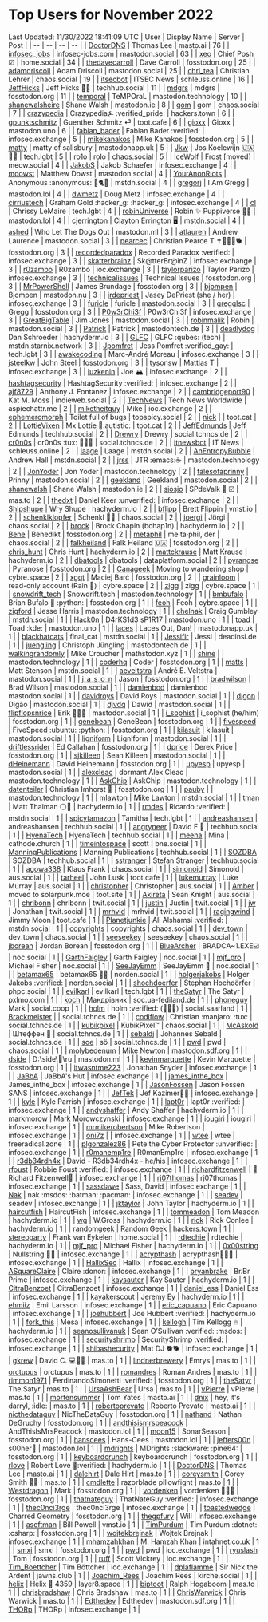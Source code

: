 # Top Users for November 2022
Last Updated: 11/30/2022 18:41:09 UTC
| User | Display Name | Server | Post |
| -- | -- | -- | -- |
| [DoctorDNS](https://masto.ai/@DoctorDNS) | Thomas Lee | masto.ai | 76 |
| [infosec_jobs](https://mastodon.social/@infosec_jobs) | infosec-jobs.com | mastodon.social | 63 |
| [xeo](https://home.social/@xeo) | Chief Posh ☑ | home.social | 34 |
| [thedavecarroll](https://fosstodon.org/@thedavecarroll) | Dave Carroll | fosstodon.org | 25 |
| [adamdriscoll](https://mastodon.social/@adamdriscoll) | Adam Driscoll | mastodon.social | 25 |
| [chri_tea](https://chaos.social/@chri_tea) | Christian Lehrer | chaos.social | 19 |
| [itsecbot](https://schleuss.online/@itsecbot) | ITSEC News | schleuss.online | 16 |
| [JeffHicks](https://techhub.social/@JeffHicks) | Jeff Hicks 🐶🎼 | techhub.social | 11 |
| [mdgrs](https://fosstodon.org/@mdgrs) | mdgrs | fosstodon.org | 11 |
| [temporal](https://mastodon.technology/@temporal) | TeMPOraL | mastodon.technology | 10 |
| [shanewalsheire](https://mastodon.ie/@shanewalsheire) | Shane Walsh | mastodon.ie | 8 |
| [gom](https://chaos.social/@gom) | gom | chaos.social | 7 |
| [crazypedia](https://hackers.town/@crazypedia) | Crazypedia⍼ :verified_pride: | hackers.town | 6 |
| [gpunktschmitz](https://toot.cafe/@gpunktschmitz) | Guenther Schmitz ⏎ | toot.cafe | 6 |
| [gioxx](https://mastodon.uno/@gioxx) | Gioxx | mastodon.uno | 6 |
| [fabian_bader](https://infosec.exchange/@fabian_bader) | Fabian Bader :verified: | infosec.exchange | 5 |
| [mikekanakos](https://fosstodon.org/@mikekanakos) | Mike Kanakos | fosstodon.org | 5 |
| [matty](https://mastodonapp.uk/@matty) | matty of salisbury | mastodonapp.uk | 5 |
| [Jkw](https://tech.lgbt/@Jkw) | Jos Koelewijn 🇺🇦🏳️‍🌈 | tech.lgbt | 5 |
| [ro1o](https://chaos.social/@ro1o) | rolo | chaos.social | 5 |
| [IceWolf](https://meow.social/@IceWolf) | Frost [moved] | meow.social | 4 |
| [JakobS](https://infosec.exchange/@JakobS) | Jakob Schaefer | infosec.exchange | 4 |
| [mdowst](https://mastodon.social/@mdowst) | Matthew Dowst | mastodon.social | 4 |
| [YourAnonRiots](https://mstdn.social/@YourAnonRiots) | Anonymous :anonymous: 🐾🐈🏴 | mstdn.social | 4 |
| [gregorj](https://mastodon.lol/@gregorj) | I Am Gregg | mastodon.lol | 4 |
| [dwmetz](https://infosec.exchange/@dwmetz) | Doug Metz | infosec.exchange | 4 |
| [cirriustech](https://infosec.exchange/@cirriustech) | Graham Gold :hacker_g: :hacker_g: | infosec.exchange | 4 |
| [cl](https://tech.lgbt/@cl) | Chrissy LeMaire | tech.lgbt | 4 |
| [robinUniverse](https://mastodon.lol/@robinUniverse) | Robin ✨ Puppiverse 🏳️‍⚧️ | mastodon.lol | 4 |
| [cjerrington](https://mstdn.social/@cjerrington) | Clayton Errington 🖥️ | mstdn.social | 4 |
| [ashed](https://mastodon.ml/@ashed) | Who Let The Dogs Out | mastodon.ml | 3 |
| [atlauren](https://mastodon.social/@atlauren) | Andrew Laurence | mastodon.social | 3 |
| [pearcec](https://fosstodon.org/@pearcec) | Christian Pearce T ✝️🏃🏻‍♂️🐕 | fosstodon.org | 3 |
| [recordedparadox](https://infosec.exchange/@recordedparadox) | Recorded Paradox :verified: | infosec.exchange | 3 |
| [skatterbrainz](https://infosec.exchange/@skatterbrainz) | Sk@tterBr@inZ | infosec.exchange | 3 |
| [r0zambo](https://ioc.exchange/@r0zambo) | R0zambo | ioc.exchange | 3 |
| [taylorparizo](https://infosec.exchange/@taylorparizo) | Taylor Parizo | infosec.exchange | 3 |
| [technicalissues](https://fosstodon.org/@technicalissues) | Technical Issues | fosstodon.org | 3 |
| [MrPowerShell](https://fosstodon.org/@MrPowerShell) | James Brundage | fosstodon.org | 3 |
| [bjompen](https://mastodon.nu/@bjompen) | Bjompen | mastodon.nu | 3 |
| [jrdepriest](https://infosec.exchange/@jrdepriest) | Jasey DePriest (she / her) | infosec.exchange | 3 |
| [furicle](https://mastodon.social/@furicle) | furicle | mastodon.social | 3 |
| [gregglsc](https://fosstodon.org/@gregglsc) | Gregg | fosstodon.org | 3 |
| [P0w3rChi3f](https://infosec.exchange/@P0w3rChi3f) | P0w3rChi3f | infosec.exchange | 3 |
| [GreatBigTable](https://mastodon.social/@GreatBigTable) | Jim Jones | mastodon.social | 3 |
| [robinmalik](https://mastodon.social/@robinmalik) | Robin | mastodon.social | 3 |
| [Patrick](https://mastodontech.de/@Patrick) | Patrick | mastodontech.de | 3 |
| [deadlydog](https://hachyderm.io/@deadlydog) | Dan Schroeder | hachyderm.io | 3 |
| [GLFC](https://mstdn.starnix.network/@GLFC) | GLFC :qubes: (tech) | mstdn.starnix.network | 3 |
| [Jpomfret](https://tech.lgbt/@Jpomfret) | Jess Pomfret :verified_gay: | tech.lgbt | 3 |
| [awakecoding](https://infosec.exchange/@awakecoding) | Marc-André Moreau | infosec.exchange | 3 |
| [jsteelkw](https://fosstodon.org/@jsteelkw) | John Steel | fosstodon.org | 3 |
| [tysonsw](https://infosec.exchange/@tysonsw) | Mattias T | infosec.exchange | 3 |
| [luzkenin](https://infosec.exchange/@luzkenin) | Joe 🏔️ | infosec.exchange | 2 |
| [hashtagsecurity](https://infosec.exchange/@hashtagsecurity) | HashtagSecurity :verified: | infosec.exchange | 2 |
| [ajf8729](https://infosec.exchange/@ajf8729) | Anthony J. Fontanez | infosec.exchange | 2 |
| [cambridgeport90](https://indieweb.social/@cambridgeport90) | Kat M. Moss | indieweb.social | 2 |
| [TechNews](https://aspiechattr.me/@TechNews) | Tech News Worldwide | aspiechattr.me | 2 |
| [miketheitguy](https://ioc.exchange/@miketheitguy) | Mike | ioc.exchange | 2 |
| [ephemeromorph](https://topspicy.social/@ephemeromorph) | Toilet full of bugs | topspicy.social | 2 |
| [nick](https://toot.cat/@nick) |  | toot.cat | 2 |
| [LottieVixen](https://toot.cat/@LottieVixen) | Mx Lottie 💜:autistic:​ | toot.cat | 2 |
| [JeffEdmunds](https://techhub.social/@JeffEdmunds) | Jeff Edmunds | techhub.social | 2 |
| [Drewry](https://social.tchncs.de/@Drewry) | Drewry | social.tchncs.de | 2 |
| [cr0n0s](https://social.tchncs.de/@cr0n0s) | cr0n0s :tux: 📡🇵🇪 | social.tchncs.de | 2 |
| [itnewsbot](https://schleuss.online/@itnewsbot) | IT News | schleuss.online | 2 |
| [laage](https://mstdn.social/@laage) | Laage | mstdn.social | 2 |
| [AnEntropyBubble](https://mstdn.social/@AnEntropyBubble) | Andrew Hall | mstdn.social | 2 |
| [jrss](https://mastodon.technology/@jrss) | JTR :emacs:☕ | mastodon.technology | 2 |
| [JonYoder](https://mastodon.technology/@JonYoder) | Jon Yoder | mastodon.technology | 2 |
| [talesofaprinny](https://mastodon.social/@talesofaprinny) | Prinny | mastodon.social | 2 |
| [geekland](https://mastodon.social/@geekland) | Geekland | mastodon.social | 2 |
| [shanewalsh](https://mastodon.ie/@shanewalsh) | Shane Walsh | mastodon.ie | 2 |
| [sjosjo](https://mas.to/@sjosjo) | SPdeValk 🐘️ ☑️ | mas.to | 2 |
| [thedxt](https://infosec.exchange/@thedxt) | Daniel Keer :unverified: | infosec.exchange | 2 |
| [Shipshupe](https://hachyderm.io/@Shipshupe) | Wry Shupe | hachyderm.io | 2 |
| [bflipp](https://vmst.io/@bflipp) | Brett Flippin | vmst.io | 2 |
| [schenklklopfer](https://chaos.social/@schenklklopfer) | Schenkl 🏳️‍🌈 | chaos.social | 2 |
| [joergi](https://chaos.social/@joergi) | Jörgi | chaos.social | 2 |
| [brock](https://hachyderm.io/@brock) | Brock Chapin (bchap1n) | hachyderm.io | 2 |
| [Bene](https://fosstodon.org/@Bene) | Benedikt | fosstodon.org | 2 |
| [metaphil](https://chaos.social/@metaphil) | me·ta·phil, der | chaos.social | 2 |
| [falkheiland](https://fosstodon.org/@falkheiland) | Falk Heiland 🇺🇦 | fosstodon.org | 2 |
| [chris_hunt](https://hachyderm.io/@chris_hunt) | Chris Hunt | hachyderm.io | 2 |
| [mattckrause](https://hachyderm.io/@mattckrause) | Matt Krause | hachyderm.io | 2 |
| [dbatools](https://dataplatform.social/@dbatools) | dbatools | dataplatform.social | 2 |
| [pyranose](https://fosstodon.org/@pyranose) | Pyranose | fosstodon.org | 2 |
| [Canageek](https://cybre.space/@Canageek) | Moving to wandering.shop | cybre.space | 2 |
| [xgqt](https://fosstodon.org/@xgqt) | Maciej Barć | fosstodon.org | 2 |
| [grainloom](https://cybre.space/@grainloom) | read-only account (Rain 🚱) | cybre.space | 2 |
| [zigg](https://cybre.space/@zigg) | zigg | cybre.space | 1 |
| [snowdrift_tech](https://mastodon.technology/@snowdrift_tech) | Snowdrift.tech | mastodon.technology | 1 |
| [bmbufalo](https://fosstodon.org/@bmbufalo) | Brian Bufalo :apple: :python: | fosstodon.org | 1 |
| [feoh](https://cybre.space/@feoh) | Feoh | cybre.space | 1 |
| [zigford](https://mastodon.technology/@zigford) | Jesse Harris | mastodon.technology | 1 |
| [chelnak](https://mstdn.social/@chelnak) | Craig Gumbley | mstdn.social | 1 |
| [Hack0n](https://mastodon.uno/@Hack0n) | D4rKS1d3 sP1R17 | mastodon.uno | 1 |
| [toad](https://mastodon.uno/@toad) | Toad :kde: | mastodon.uno | 1 |
| [laces](https://mastodonapp.uk/@laces) | Laces Out, Dan! | mastodonapp.uk | 1 |
| [blackhatcats](https://mstdn.social/@blackhatcats) | final_cat | mstdn.social | 1 |
| [Jessifir](https://deadinsi.de/@Jessifir) | Jessi | deadinsi.de | 1 |
| [juengling](https://mastodontech.de/@juengling) | Christoph Jüngling | mastodontech.de | 1 |
| [walkingrandomly](https://mathstodon.xyz/@walkingrandomly) | Mike Croucher | mathstodon.xyz | 1 |
| [shine](https://mastodon.technology/@shine) |  | mastodon.technology | 1 |
| [coderhq](https://fosstodon.org/@coderhq) | Coder | fosstodon.org | 1 |
| [matts](https://mstdn.social/@matts) | Matt Stenson | mstdn.social | 1 |
| [aeveltstra](https://mastodon.social/@aeveltstra) | André E. Veltstra | mastodon.social | 1 |
| [j_a_s_o_n](https://fosstodon.org/@j_a_s_o_n) | Jason | fosstodon.org | 1 |
| [bradwilson](https://mastodon.social/@bradwilson) | Brad Wilson | mastodon.social | 1 |
| [damienbod](https://mastodon.social/@damienbod) | damienbod | mastodon.social | 1 |
| [davidroys](https://mastodon.social/@davidroys) | David Roys | mastodon.social | 1 |
| [digon](https://mastodon.social/@digon) | Digão | mastodon.social | 1 |
| [djvdq](https://mastodon.social/@djvdq) | Dawid | mastodon.social | 1 |
| [flipflopsnrice](https://mastodon.social/@flipflopsnrice) | Erik 🧑🏻‍💻 | mastodon.social | 1 |
| [i_sophist](https://fosstodon.org/@i_sophist) | i_sophist (he/him) | fosstodon.org | 1 |
| [genebean](https://fosstodon.org/@genebean) | GeneBean | fosstodon.org | 1 |
| [fivespeed](https://fosstodon.org/@fivespeed) | FiveSpeed :ubuntu: :python: | fosstodon.org | 1 |
| [kilasuit](https://mastodon.social/@kilasuit) | kilasuit | mastodon.social | 1 |
| [ligniform](https://mastodon.social/@ligniform) | Ligniform | mastodon.social | 1 |
| [driftlessrider](https://fosstodon.org/@driftlessrider) | Ed Callahan | fosstodon.org | 1 |
| [dprice](https://fosstodon.org/@dprice) | Derek Price | fosstodon.org | 1 |
| [sjkilleen](https://mastodon.social/@sjkilleen) | Sean Killeen | mastodon.social | 1 |
| [dHeinemann](https://fosstodon.org/@dHeinemann) | David Heinemann | fosstodon.org | 1 |
| [upyesp](https://mastodon.social/@upyesp) | upyesp | mastodon.social | 1 |
| [alexcleac](https://mastodon.technology/@alexcleac) | dormant Alex Cleac | mastodon.technology | 1 |
| [AskChip](https://mastodon.technology/@AskChip) | AskChip | mastodon.technology | 1 |
| [datenteiler](https://fosstodon.org/@datenteiler) | Christian Imhorst 👻 | fosstodon.org | 1 |
| [pauby](https://mastodon.technology/@pauby) |  | mastodon.technology | 1 |
| [mlawton](https://mstdn.social/@mlawton) | Mike Lawton | mstdn.social | 1 |
| [tman](https://hachyderm.io/@tman) | Matt Thalman ⚪️🥅 | hachyderm.io | 1 |
| [rmdes](https://mstdn.social/@rmdes) | Ricardo :verified: | mstdn.social | 1 |
| [spicytamazon](https://tech.lgbt/@spicytamazon) | Tamitha | tech.lgbt | 1 |
| [andreashansen](https://techhub.social/@andreashansen) | andreashansen | techhub.social | 1 |
| [angryneer](https://techhub.social/@angryneer) | David F 💢 | techhub.social | 1 |
| [HyenaTech](https://techhub.social/@HyenaTech) | HyenaTech | techhub.social | 1 |
| [meena](https://cathode.church/@meena) | Mina | cathode.church | 1 |
| [timeintospace](https://bne.social/@timeintospace) | scott | bne.social | 1 |
| [ManningPublications](https://techhub.social/@ManningPublications) | Manning Publications | techhub.social | 1 |
| [SOZDBA](https://techhub.social/@SOZDBA) | SOZDBA | techhub.social | 1 |
| [sstranger](https://techhub.social/@sstranger) | Stefan Stranger | techhub.social | 1 |
| [agowa338](https://chaos.social/@agowa338) | Klaus Frank | chaos.social | 1 |
| [simonoid](https://aus.social/@simonoid) | Simonoid | aus.social | 1 |
| [tarheel](https://toot.cafe/@tarheel) | John Lusk | toot.cafe | 1 |
| [lukemurray](https://aus.social/@lukemurray) | Luke Murray | aus.social | 1 |
| [christopher](https://aus.social/@christopher) | Christopher | aus.social | 1 |
| [Amber](https://toot.site/@Amber) | moved to solarpunk.moe | toot.site | 1 |
| [Akireta](https://aus.social/@Akireta) | Sean Knight | aus.social | 1 |
| [chribonn](https://twit.social/@chribonn) | chribonn | twit.social | 1 |
| [justin](https://twit.social/@justin) | Justin | twit.social | 1 |
| [jw](https://twit.social/@jw) | Jonathan | twit.social | 1 |
| [mrhvid](https://twit.social/@mrhvid) | mrhvid | twit.social | 1 |
| [ragingwind](https://toot.cafe/@ragingwind) | Jimmy Moon | toot.cafe | 1 |
| [Planetjunkie](https://mstdn.social/@Planetjunkie) | Ali Alshamsi :verified: | mstdn.social | 1 |
| [copyrights](https://chaos.social/@copyrights) | copyrights | chaos.social | 1 |
| [dev_town](https://chaos.social/@dev_town) | dev_town | chaos.social | 1 |
| [seeseekey](https://chaos.social/@seeseekey) | seeseekey | chaos.social | 1 |
| [jborean](https://fosstodon.org/@jborean) | Jordan Borean | fosstodon.org | 1 |
| [BlueArcher](https://noc.social/@BlueArcher) | BRADCA~1.EXE☑️ | noc.social | 1 |
| [GarthFaigley](https://noc.social/@GarthFaigley) | Garth Faigley | noc.social | 1 |
| [mjf_pro](https://noc.social/@mjf_pro) | Michael Fisher | noc.social | 1 |
| [SeeJayEmm](https://noc.social/@SeeJayEmm) | SeeJayEmm 💾 | noc.social | 1 |
| [betamax65](https://norden.social/@betamax65) | betamax65 👴🏻 | norden.social | 1 |
| [holgerjakobs](https://norden.social/@holgerjakobs) | Holger Jakobs :verified: | norden.social | 1 |
| [shochdoerfer](https://phpc.social/@shochdoerfer) | Stephan Hochdörfer | phpc.social | 1 |
| [evilkarl](https://tech.lgbt/@evilkarl) | evilkarl | tech.lgbt | 1 |
| [theSatyr](https://pxlmo.com/theSatyr) | The Satyr | pxlmo.com | 1 |
| [koch](https://soc.ua-fediland.de/@koch) | Мандрівник | soc.ua-fediland.de | 1 |
| [phoneguy](https://social.coop/@phoneguy) | Mark | social.coop | 1 |
| [holm](https://social.saarland/@holm) | holm :verified:    (🦻🏻🤯) | social.saarland | 1 |
| [Brackmeister](https://social.tchncs.de/@Brackmeister) |  | social.tchncs.de | 1 |
| [codiflow](https://social.tchncs.de/@codiflow) | Christian :manjaro: :tux: | social.tchncs.de | 1 |
| [kubikpixel](https://chaos.social/@kubikpixel) | KubikPixel™ | chaos.social | 1 |
| [McAskold](https://social.tchncs.de/@McAskold) | Штеффен 🐘 | social.tchncs.de | 1 |
| [sebaldj](https://social.tchncs.de/@sebaldj) | Johannes Sebald | social.tchncs.de | 1 |
| [soe](https://social.tchncs.de/@soe) | sö | social.tchncs.de | 1 |
| [pwd](https://chaos.social/@pwd) | pwd | chaos.social | 1 |
| [molybedenum](https://mastodon.sdf.org/@molybedenum) | Mike Newton | mastodon.sdf.org | 1 |
| [dside](https://mastodon.ml/@dside) | D:\side\🐘\ru | mastodon.ml | 1 |
| [kevinmarquette](https://fosstodon.org/@kevinmarquette) | Kevin Marquette | fosstodon.org | 1 |
| [itwasntme223](https://infosec.exchange/@itwasntme223) | Jonathan Snyder | infosec.exchange | 1 |
| [JaBbA](https://infosec.exchange/@JaBbA) | JaBbA's Hut | infosec.exchange | 1 |
| [james_inthe_box](https://infosec.exchange/@james_inthe_box) | James_inthe_box | infosec.exchange | 1 |
| [JasonFossen](https://infosec.exchange/@JasonFossen) | Jason Fossen SANS | infosec.exchange | 1 |
| [JefTek](https://infosec.exchange/@JefTek) | Jef Kazimer😶‍🌫️ | infosec.exchange | 1 |
| [kyle](https://infosec.exchange/@kyle) | Kyle Parrish | infosec.exchange | 1 |
| [lapt0r](https://infosec.exchange/@lapt0r) | lapt0r :verified: | infosec.exchange | 1 |
| [andyshaffer](https://hachyderm.io/@andyshaffer) | Andy Shaffer | hachyderm.io | 1 |
| [markmorow](https://infosec.exchange/@markmorow) | Mark Morowczynski | infosec.exchange | 1 |
| [iougiri](https://infosec.exchange/@iougiri) | iougiri | infosec.exchange | 1 |
| [mrmikerobertson](https://infosec.exchange/@mrmikerobertson) | Mike Robertson | infosec.exchange | 1 |
| [oni7z](https://infosec.exchange/@oni7z) |  | infosec.exchange | 1 |
| [wtee](https://freeradical.zone/@wtee) | wtee | freeradical.zone | 1 |
| [plgonzalez86](https://infosec.exchange/@plgonzalez86) | Pete the Cyber Protector :unverified: | infosec.exchange | 1 |
| [r0manemp1re](https://infosec.exchange/@r0manemp1re) | R0manEmp1re | infosec.exchange | 1 |
| [r3db34rdh4x](https://infosec.exchange/@r3db34rdh4x) | David - R3db34rdh4x - he/his | infosec.exchange | 1 |
| [rfoust](https://infosec.exchange/@rfoust) | Robbie Foust :verified: | infosec.exchange | 1 |
| [richardfitzenwell](https://infosec.exchange/@richardfitzenwell) | 🦒Richard Fitzenwell🦒 | infosec.exchange | 1 |
| [rj07thomas](https://infosec.exchange/@rj07thomas) | rj07thomas | infosec.exchange | 1 |
| [sassdawe](https://infosec.exchange/@sassdawe) | Sass, David | infosec.exchange | 1 |
| [Nak](https://infosec.exchange/@Nak) | nak  :msdos: :batman: :pacman: | infosec.exchange | 1 |
| [seadev](https://infosec.exchange/@seadev) | seadev | infosec.exchange | 1 |
| [jktaylor](https://hachyderm.io/@jktaylor) | John Taylor | hachyderm.io | 1 |
| [haircutfish](https://infosec.exchange/@haircutfish) | HaircutFish | infosec.exchange | 1 |
| [tommeadon](https://hachyderm.io/@tommeadon) | Tom Meadon | hachyderm.io | 1 |
| [wg](https://hachyderm.io/@wg) | W.Gross | hachyderm.io | 1 |
| [rick](https://hachyderm.io/@rick) | Rick Conlee | hachyderm.io | 1 |
| [randomgeek](https://hackers.town/@randomgeek) | Random Geek | hackers.town | 1 |
| [stereoparty](https://home.social/@stereoparty) | Frank van Eykelen | home.social | 1 |
| [rdtechie](https://hachyderm.io/@rdtechie) | rdtechie | hachyderm.io | 1 |
| [mjf_pro](https://hachyderm.io/@mjf_pro) | Michael Fisher | hachyderm.io | 1 |
| [0x00string](https://infosec.exchange/@0x00string) | Nullstring 🏴‍☠️ | infosec.exchange | 1 |
| [acrypthash](https://infosec.exchange/@acrypthash) | acrypthash👨🏻‍💻 | infosec.exchange | 1 |
| [HallixSec](https://infosec.exchange/@HallixSec) | Hallix | infosec.exchange | 1 |
| [ASquareClaire](https://infosec.exchange/@ASquareClaire) | Claire :donor: | infosec.exchange | 1 |
| [bryanbrake](https://infosec.exchange/@bryanbrake) | Br.Br Prime | infosec.exchange | 1 |
| [kaysauter](https://hachyderm.io/@kaysauter) | Kay Sauter | hachyderm.io | 1 |
| [CitraBenzoet](https://infosec.exchange/@CitraBenzoet) | CitraBenzoet | infosec.exchange | 1 |
| [daniel_ess](https://infosec.exchange/@daniel_ess) | Daniel Ess | infosec.exchange | 1 |
| [kayakerscout](https://hachyderm.io/@kayakerscout) | Jeremy Ey | hachyderm.io | 1 |
| [ehmiiz](https://infosec.exchange/@ehmiiz) | Emil Larsson | infosec.exchange | 1 |
| [eric_capuano](https://infosec.exchange/@eric_capuano) | Eric Capuano | infosec.exchange | 1 |
| [joehubbert](https://hachyderm.io/@joehubbert) | Joe Hubbert :verified: | hachyderm.io | 1 |
| [fork_this](https://infosec.exchange/@fork_this) | Mesa | infosec.exchange | 1 |
| [kellogh](https://hachyderm.io/@kellogh) | Tim Kellogg 🔥 | hachyderm.io | 1 |
| [seanosullivanuk](https://infosec.exchange/@seanosullivanuk) | Sean O’Sullivan :verified: :msdos: | infosec.exchange | 1 |
| [securityshrimp](https://infosec.exchange/@securityshrimp) | SecurityShrimp :verified: | infosec.exchange | 1 |
| [shibashecurity](https://infosec.exchange/@shibashecurity) | Mat DJ 🐕🐕 | infosec.exchange | 1 |
| [gkrew](https://mas.to/@gkrew) | David C. 💻🍳📸 | mas.to | 1 |
| [lindnerbrewery](https://mas.to/@lindnerbrewery) | Emrys | mas.to | 1 |
| [orctupus](https://mas.to/@orctupus) | orctupus | mas.to | 1 |
| [romandres](https://mas.to/@romandres) | Roman Andres | mas.to | 1 |
| [rimmon1971](https://fosstodon.org/@rimmon1971) | FerdinandoSimonetti :verified: | fosstodon.org | 1 |
| [theSatyr](https://mas.to/@theSatyr) | The Satyr | mas.to | 1 |
| [UrsaAshBear](https://mas.to/@UrsaAshBear) | Ursa | mas.to | 1 |
| [vPierre](https://mas.to/@vPierre) | vPierre | mas.to | 1 |
| [mortensummer](https://masto.ai/@mortensummer) | Tom Yates | masto.ai | 1 |
| [dnix](https://mas.to/@dnix) | hey, it's darryl, :idle: | mas.to | 1 |
| [robertoprevato](https://masto.ai/@robertoprevato) | Roberto Prevato | masto.ai | 1 |
| [nicthedataguy](https://fosstodon.org/@nicthedataguy) | NicTheDataGuy | fosstodon.org | 1 |
| [nathand](https://fosstodon.org/@nathand) | Nathan DeGruchy | fosstodon.org | 1 |
| [andthisismrspeacock](https://mastodon.lol/@andthisismrspeacock) | AndThisIsMrsPeacock | mastodon.lol | 1 |
| [moon15](https://fosstodon.org/@moon15) | SonarSeason | fosstodon.org | 1 |
| [hanscees](https://mastodon.lol/@hanscees) | Hans-Cees | mastodon.lol | 1 |
| [jeffers00n](https://mastodon.lol/@jeffers00n) | s00ner🌈 | mastodon.lol | 1 |
| [mdrights](https://fosstodon.org/@mdrights) | MDrights :slackware: :pine64: | fosstodon.org | 1 |
| [keyboardcrunch](https://fosstodon.org/@keyboardcrunch) | keyboardcrunch | fosstodon.org | 1 |
| [rlove](https://hachyderm.io/@rlove) | Robert Love 💚:verified: | hachyderm.io | 1 |
| [DoctorDNS](https://masto.ai/users/DoctorDNS) | Thomas Lee | masto.ai | 1 |
| [dalehirt](https://mas.to/@dalehirt) | Dale HIrt | mas.to | 1 |
| [coreysmith](https://mas.to/@coreysmith) | Corey Smith 👨🏻 | mas.to | 1 |
| [cmdlette](https://mas.to/@cmdlette) | razorblade pillowfight | mas.to | 1 |
| [Westdragon](https://fosstodon.org/@Westdragon) | Mark | fosstodon.org | 1 |
| [vordenken](https://fosstodon.org/@vordenken) | vordenken 👨🏼‍💻 | fosstodon.org | 1 |
| [thatnateguy](https://infosec.exchange/@thatnateguy) | ThatNateGuy :verified: | infosec.exchange | 1 |
| [thec0nci3rge](https://infosec.exchange/@thec0nci3rge) | thec0nci3rge | infosec.exchange | 1 |
| [toastedwedge](https://fosstodon.org/@toastedwedge) | Charred Geometry | fosstodon.org | 1 |
| [thegpfury](https://infosec.exchange/@thegpfury) | Will | infosec.exchange | 1 |
| [asoftman](https://vmst.io/@asoftman) | Bill Powell | vmst.io | 1 |
| [TimPurdum](https://fosstodon.org/@TimPurdum) | Tim Purdum :dotnet: :csharp: | fosstodon.org | 1 |
| [wojtekbrejnak](https://infosec.exchange/@wojtekbrejnak) | Wojtek Brejnak | infosec.exchange | 1 |
| [mhamzahkhan](https://intahnet.co.uk/@mhamzahkhan) | M. Hamzah Khan | intahnet.co.uk | 1 |
| [smxi](https://fosstodon.org/@smxi) | smxi | fosstodon.org | 1 |
| [pwd](https://ioc.exchange/@pwd) | pwd | ioc.exchange | 1 |
| [ryuslash](https://fosstodon.org/@ryuslash) | Tom | fosstodon.org | 1 |
| [ruff](https://ioc.exchange/@ruff) | Scott Vickrey | ioc.exchange | 1 |
| [Tim_Boettcher](https://ioc.exchange/@Tim_Boettcher) | Tim Böttcher | ioc.exchange | 1 |
| [dplaflamme](https://jawns.club/@dplaflamme) | Sir Nick the Ardent | jawns.club | 1 |
| [Joachim_Rees](https://kirche.social/@Joachim_Rees) | Joachim Rees | kirche.social | 1 |
| [helix](https://layer8.space/@helix) | Helix 📴 4359 | layer8.space | 1 |
| [biptoot](https://mas.to/@biptoot) | Ralph Hogaboom | mas.to | 1 |
| [chrisbradshaw](https://mas.to/@chrisbradshaw) | Chris Bradshaw | mas.to | 1 |
| [ChrisWarwick](https://mas.to/@ChrisWarwick) | Chris Warwick | mas.to | 1 |
| [Edthedev](https://mastodon.sdf.org/@Edthedev) | Edthedev | mastodon.sdf.org | 1 |
| [THORp](https://infosec.exchange/@THORp) | THORp | infosec.exchange | 1 |
